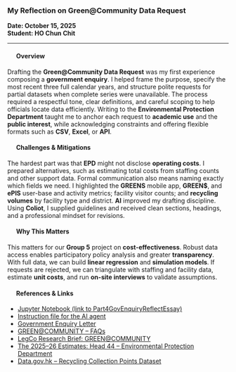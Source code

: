 ### My Reflection on Green@Community Data Request
  
**Date: October 15, 2025**  
**Student: HO Chun Chit**

---

<h4 style="text-align:left; margin-left:20px;">Overview</h4>

Drafting the **Green@Community Data Request** was my first experience composing a **government enquiry**. I helped frame the purpose, specify the most recent three full calendar years, and structure polite requests for partial datasets when complete series were unavailable. The process required a respectful tone, clear definitions, and careful scoping to help officials locate data efficiently. Writing to the **Environmental Protection Department** taught me to anchor each request to **academic use** and the **public interest**, while acknowledging constraints and offering flexible formats such as **CSV**, **Excel**, or **API**.

<h4 style="text-align:left; margin-left:20px;">Challenges & Mitigations</h4>

The hardest part was that **EPD** might not disclose **operating costs**. I prepared alternatives, such as estimating total costs from staffing counts and other support data. Formal communication also means naming exactly which fields we need. I highlighted the **GREENS** mobile app, **GREEN$**, and **ePIS** user-base and activity metrics; facility visitor counts; and **recycling volumes** by facility type and district. **AI** improved my drafting discipline. Using **Coliot**, I supplied guidelines and received clean sections, headings, and a professional mindset for revisions.

<h4 style="text-align:left; margin-left:20px;">Why This Matters</h4>

This matters for our **Group 5** project on **cost-effectiveness**. Robust data access enables participatory policy analysis and greater **transparency**. With full data, we can build **linear regression** and **simulation models**. If requests are rejected, we can triangulate with staffing and facility data, estimate **unit costs**, and run **on-site interviews** to validate assumptions.


<h4 style="text-align:left; margin-left:20px;">References & Links</h4>

- <a href="https://github.com/Tony0824X/GCAP3226AIagents/tree/main/vibeCoding101/Part4GovEnquiryReflectEssay">Jupyter Notebook (link to Part4GovEnquiryReflectEssay)</a>
- <a href="https://github.com/Tony0824X/GCAP3226AIagents/blob/main/vibeCoding101/Part4GovEnquiryReflectEssay/Essay/Instructions.md">Instruction file for the AI agent</a>
- <a href="https://github.com/Tony0824X/GCAP3226AIagents/blob/main/vibeCoding101/Part4GovEnquiryReflectEssay/Essay/GCAP3226_email_to_EPD.md">Government Enquiry Letter</a>
- <a href="https://github.com/Tony0824X/GCAP3226AIagents/blob/main/vibeCoding101/Part4GovEnquiryReflectEssay/Essay/GREEN%40COMMUNITY%20%E2%80%93%20FAQs.md">GREEN@COMMUNITY – FAQs</a>
- <a href="https://github.com/Tony0824X/GCAP3226AIagents/blob/main/vibeCoding101/Part4GovEnquiryReflectEssay/Essay/LegCo%20Research%20Brief%3A%20GREEN%40COMMUNITY.md">LegCo Research Brief: GREEN@COMMUNITY</a>
- <a href="https://github.com/Tony0824X/GCAP3226AIagents/blob/main/vibeCoding101/Part4GovEnquiryReflectEssay/Essay/The%202025%E2%80%9326%20Estimates%3A%20Head%2044%20%E2%80%93%20Environmental%20Protection%20Department.md">The 2025–26 Estimates: Head 44 – Environmental Protection Department</a>
- <a href="https://github.com/Tony0824X/GCAP3226AIagents/blob/main/vibeCoding101/Part4GovEnquiryReflectEssay/Essay/Data.gov.hk%20%E2%80%93%20Recycling%20Collection%20Points%20Dataset.md">Data.gov.hk – Recycling Collection Points Dataset</a>
